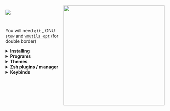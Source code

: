 
 <img align="right" src="https://user-images.githubusercontent.com/67634565/123535664-dcf83700-d742-11eb-84ee-e0663dd167b5.png" width="320px"  >
<p align="left"><img src="https://visitor-badge.glitch.me/badge?page_id=umgbhalla/dotstow.visitor-badge" >    <img  alt="" src="https://img.shields.io/github/repo-size/umgbhalla/dotstow?style=flat&label=repo-size&color=fb9199&labelColor=1d212a"/>    <img  alt="" src="https://img.shields.io/github/last-commit/umgbhalla/dotstow?color=fbdf90&label=updated&style=flat&labelColor=1d212a"/>
</p>

#

You will need `git` , GNU [`stow`](https://www.youtube.com/watch?v=tkUllCAGs3c) and [`wmutils opt`](https://github.com/wmutils/opt) (for double border)
<details>
    <summary><b>Installing</b></summary>
Clone into your <code>$HOME</code> directory  
  <br>

```bash
git clone https://github.com/umgbhalla/dotstow.git ~  
```
  
Run `stow` to symlink everything or just select what you want

```bash
cd monterey && stow */  -t ~
# Everything (the '/' ignores the README or any file)
# -t ~ implies , target directory is $HOME
```

```bash
stow zsh -t ~
# Just my zsh config
```
</details>
<!-- Icon Theme | [Papirus](https://github.com/PapirusDevelopmentTeam/papirus-icon-theme) -->
<!-- Gtk-theme | [Nordic-Gtk](https://www.gnome-look.org/p/1267246/) -->
<!-- Music Player | [Audacious-qt](https://audacious-media-player.org) -->

<details>
    <summary><b>Programs</b></summary>
  <br>

Program | Name
:---:|:---:
Window Manger | [bspwm](https://github.com/baskerville/bspwm)
Bar | [polybar](https://github.com/polybar/polybar)
Compositor | [picom-jonaburg](https://github.com/jonaburg/picom)
Launcher | [rofi](https://github.com/davatorium/rofi)
Wallpaper Setter | [feh](https://feh.finalrewind.org/)
Web Browser | [firefox](https://www.mozilla.org/en-US/firefox/new/)
Music Visualizer | [xava](https://github.com/nikp123/xava)
Lockscreen | [i3lock-color](https://github.com/Raymo111/i3lock-color)
Terminal Emulator | [Alacritty](https://github.com/alacritty/alacritty)
Shell | [zsh](https://www.zsh.org)
Prompt | `grep PS1 ~/.config/zsh/.zshrc`
Code Editor | [neovim](https://neovim.io), [vsocde](https://github.com/microsoft/vscode)
Notification daemon | [dunst](https://dunst-project.org/)
Fetch | [paleofetch](https://github.com/umgbhalla/paleofetch)
Login manager | [lightdm](https://github.com/canonical/lightdm)

An updated list of all the programs I have installed, can be found <code><a href="https://github.com/umgbhalla/dotstow/blob/main/base/programs/program-list">here</a></code>
<br>
</details>  
<details>
    <summary><b>Themes</b></summary>  

| Monterey   | [Glass-green](https://user-images.githubusercontent.com/67634565/126061920-2d44885f-2943-452c-86a6-3178d1e58599.png)   | Gruv-dark |
|---|---| ---|
| <p align="center"><img src="https://user-images.githubusercontent.com/67634565/123525378-d12e5580-d6ed-11eb-9293-0c9e9cdd2221.png" width="920px"  ></p>  |  <p align="center"><img src="https://user-images.githubusercontent.com/67634565/124610237-f4939600-de8d-11eb-8469-1863f953359d.png" width="920px"></p> | <p align="center"><img src="https://user-images.githubusercontent.com/67634565/128808511-d0fd7ee0-22e4-4477-adb6-450c2de1699c.png" width="920px"></p> |
  


 
  </details>
<details>
    <summary><b>Zsh plugins / manager </b></summary>
<code><a href="https://github.com/ohmyzsh/ohmyzsh">ohmyzsh</a></code>  
</br> 
<code><a href="https://github.com/Aloxaf/fzf-tab">Fzf-tab</a></code>  
</details>
<details>
    <summary><b>Keybinds</b></summary>


|          Keybind          |         Description         |
| ------------------------- | --------------------------- |
|super + apostrophe                  |   # terminal alacritty |
|super + Return                      |   # scratchpad without tmux session right |
|super + semicolon                   |   # scratchpad without tmux session left |
|super + backslash                   |   # tmux scratchpad top |
|super + slash                       |   # tmux scratchpad bottom |
|super + shift + Return              |   # terminal kitty |
|super + e                           |   # Shortcuts |
|super + w                           |   # firefox |
|super + n                           |   # thunar |
|super + d                           |   # dmenu_run |
|super + a                           |   # neovide |
|super + b                           |   # bpytop |
|super + space                       |   # program launcher |
|alt + shift + Return                |   # mini youtube |
|alt + Return                        |   # mini google |
|alt + e                             |   # rofimoji |
|alt + m                             |   # man search |
|alt + r                             |   # random manpage |
|alt + v                             |   # clipmenu |
|alt + shift + h                     |   # keybindhelper |
|alt + p                             |   # dotfiles rofi menu ; open in nvim |
|alt + o                             |   # toggle polybar over ipc |
|super + period                      |   # show open window |
|super + shift + d                   |   # show ssh sesssions |
|super + p                           |   # power-menu  |
|super + shift + r                   |   # make sxhkd reload its configuration files: |
|super + {t,shift + t,s}             |   # set the window state |
|super + f                           |   # toggle the window fullscreen |
|super + alt + {q,r}                 |   # quit/restart bspwm |
|super + {_,shift + }q               |   # close and kill |
|super + m                           |   # alternate between the tiled and monocle layout |
|super + y                           |   # send the newest marked node to the newest preselected node |
|super + g                           |   # swap the current node and the biggest window |
|super + ctrl + {m,x,y,z}            |   # set the node flags |
|super + {_,shift + }{h,j,k,l}       |   # focus the node in the given direction |
|super + comma                       |   # focus the node for the given path jump |
|super + {_,shift + }c               |   # focus the next/previous window in the current desktop |
|super + bracket{left,right}         |   # focus the next/previous desktop in the current monitor |
|super + shift + bracket{left,right} |   # focus to next ore previous node  |
|alt + {Tab, shift + Tab}            |   # focus the last node/desktop |
|super + {grave,Tab}                 |   # focus the last node/desktop |
|super + {o,i}                       |   # focus the older or newer node in the focus history |
|super + {_,shift + }{1-8,0}         |   # focus or send to the given desktop |
|super + ctrl + {h,j,k,l}            |   # preselect the direction |
|super + ctrl + {1-9}                |   # preselect the ratio |
|super + ctrl + space                |   # cancel the preselection for the focused node |
|super + ctrl + shift + space        |   # cancel the preselection for the focused desktop |
|super + alt + {h,j,k,l}             |   # expand a window by moving one of its side outward |
|super + alt + shift + {h,j,k,l}     |   # contract a window by moving one of its side inward |
|super + {Left,Down,Up,Right}        |   # move a floating window |
|shift + Print                       |   # Screenshot |
|super+Print                         |   # Screenshots but better |

to generate this use , and tthen in vim visual mode add | [pipe symbol] yourself   
```bash
awk '/^[a-z]/ && last {print "|" $0,"\t",last,"|"} {last=""} /^#/{last=$0}' ~/.config/sxhkd/sxhkdrc |    column -t -s $'\t' | xclip -in -sel clip
```

</details>

